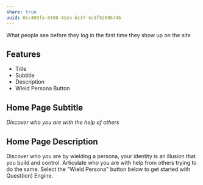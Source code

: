 ```yaml
---
share: true
uuid: 0cc409fa-8498-41ea-bc37-4cdf82686746
---
```

What people see before they log in the first time they show up on the site

## Features

* Title
* Subtitle
* Description
* Wield Persona Button

## Home Page Subtitle

*Discover who you are with the help of others*

## Home Page Description

Discover who you are by wielding a persona, your identity is an illusion that you build and control. Articulate who you are with help from others trying to do the same. Select the "Wield Persona" button below to get started with Quest(ion) Engine.